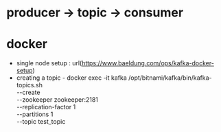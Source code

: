 # producer -> topic -> consumer

# docker
- single node setup : url(https://www.baeldung.com/ops/kafka-docker-setup)
- creating a topic
      - docker exec -it kafka /opt/bitnami/kafka/bin/kafka-topics.sh \
        --create \
        --zookeeper zookeeper:2181 \
        --replication-factor 1 \
        --partitions 1 \
        --topic test_topic